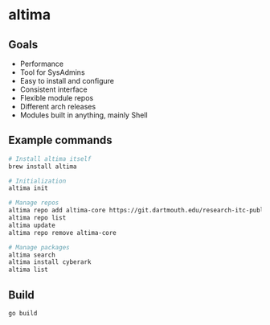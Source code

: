 # altima

## Goals

- Performance
- Tool for SysAdmins
- Easy to install and configure
- Consistent interface
- Flexible module repos
- Different arch releases
- Modules built in anything, mainly Shell

## Example commands

```sh
# Install altima itself
brew install altima

# Initialization
altima init

# Manage repos
altima repo add altima-core https://git.dartmouth.edu/research-itc-public/altima-core-modules/-/raw/main/
altima repo list
altima update
altima repo remove altima-core

# Manage packages
altima search
altima install cyberark
altima list
```

## Build

```sh
go build
```